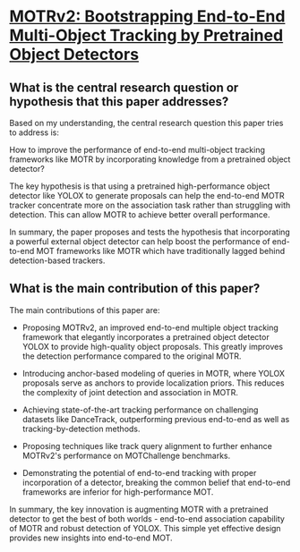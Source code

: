# [MOTRv2: Bootstrapping End-to-End Multi-Object Tracking by Pretrained   Object Detectors](https://arxiv.org/abs/2211.09791)

## What is the central research question or hypothesis that this paper addresses?

 Based on my understanding, the central research question this paper tries to address is:

How to improve the performance of end-to-end multi-object tracking frameworks like MOTR by incorporating knowledge from a pretrained object detector? 

The key hypothesis is that using a pretrained high-performance object detector like YOLOX to generate proposals can help the end-to-end MOTR tracker concentrate more on the association task rather than struggling with detection. This can allow MOTR to achieve better overall performance.

In summary, the paper proposes and tests the hypothesis that incorporating a powerful external object detector can help boost the performance of end-to-end MOT frameworks like MOTR which have traditionally lagged behind detection-based trackers.


## What is the main contribution of this paper?

 The main contributions of this paper are:

- Proposing MOTRv2, an improved end-to-end multiple object tracking framework that elegantly incorporates a pretrained object detector YOLOX to provide high-quality object proposals. This greatly improves the detection performance compared to the original MOTR.

- Introducing anchor-based modeling of queries in MOTR, where YOLOX proposals serve as anchors to provide localization priors. This reduces the complexity of joint detection and association in MOTR.

- Achieving state-of-the-art tracking performance on challenging datasets like DanceTrack, outperforming previous end-to-end as well as tracking-by-detection methods.

- Proposing techniques like track query alignment to further enhance MOTRv2's performance on MOTChallenge benchmarks. 

- Demonstrating the potential of end-to-end tracking with proper incorporation of a detector, breaking the common belief that end-to-end frameworks are inferior for high-performance MOT.

In summary, the key innovation is augmenting MOTR with a pretrained detector to get the best of both worlds - end-to-end association capability of MOTR and robust detection of YOLOX. This simple yet effective design provides new insights into end-to-end MOT.
